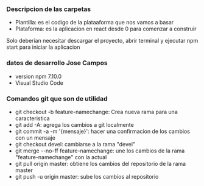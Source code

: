 ### Descripcion de las carpetas

- Plantilla: es el codigo de la plataaforma que nos vamos a basar
- Plataforma: es la aplicacion en react desde 0 para comenzar a construir

Solo deberian necesitar descargar el proyecto, abrir terminal y ejecutar npm start para iniciar la aplicacion

### datos de desarrollo Jose Campos 

- version npm 7.10.0
- Visual Studio Code

### Comandos git que son de utilidad

- git checkout -b feature-namechange:  Crea nueva rama para una caracteristica
- git add -A:  agrega los cambios a git localmente
- git commit -a -m '{mensaje}': hacer una confirmacion de los cambios con un mensaje 
- git checkout devel: cambiarse a la rama "devel"
- git merge --no-ff feature-namechange: une los cambios de la rama "feature-namechange" con la actual
- git pull origin master: obtiene los cambios del repositorio de la rama master
- git push -u origin master: sube los cambios al repositorio